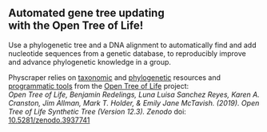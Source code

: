 ## Automated gene tree updating <br> with the Open Tree of Life\!

Use a phylogenetic tree and a DNA alignment to automatically find and add nucleotide sequences from a genetic database, to reproducibly improve and advance phylogenetic knowledge in a group.

Physcraper relies on [taxonomic](https://tree.opentreeoflife.org/about/taxonomy-version/ott3.3) and [phylogenetic](https://github.com/OpenTreeOfLife/phylesystem-1) resources and [programmatic tools](https://github.com/OpenTreeOfLife/germinator/wiki/Open-Tree-of-Life-Web-APIs) from the [Open Tree of Life](https://tree.opentreeoflife.org/opentree/argus/opentree12.3@ott93302) project:
<br/>
*Open Tree of Life, Benjamin Redelings, Luna Luisa Sanchez Reyes, Karen A. Cranston, Jim Allman, Mark T. Holder, & Emily Jane McTavish. (2019). Open Tree of Life Synthetic Tree (Version 12.3). Zenodo* doi: [10.5281/zenodo.3937741](https://doi.org/10.5281/zenodo.3937741)
